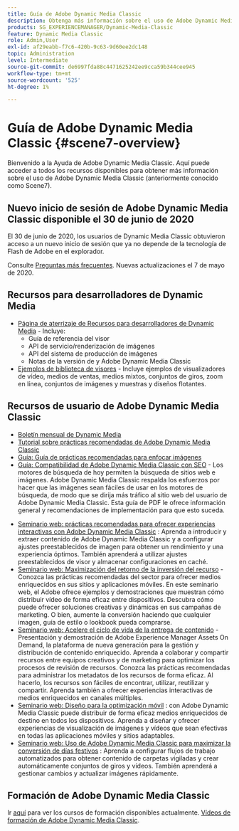 ```yaml
---
title: Guía de Adobe Dynamic Media Classic
description: Obtenga más información sobre el uso de Adobe Dynamic Media Classic AEM para administrar vídeos, diseños flotantes y mucho más con documentos de Cloud Service de la aplicación de la aplicación de la manera más sencilla.
products: SG_EXPERIENCEMANAGER/Dynamic-Media-Classic
feature: Dynamic Media Classic
role: Admin,User
exl-id: af29eabb-f7c6-420b-9c63-9d60ee2dc148
topic: Administration
level: Intermediate
source-git-commit: de6997fda88c4471625242ee9cca59b344cee945
workflow-type: tm+mt
source-wordcount: '525'
ht-degree: 1%

---
```


# Guía de Adobe Dynamic Media Classic {#scene7-overview}

Bienvenido a la Ayuda de Adobe Dynamic Media Classic. Aquí puede acceder a todos los recursos disponibles para obtener más información sobre el uso de Adobe Dynamic Media Classic (anteriormente conocido como Scene7).

## Nuevo inicio de sesión de Adobe Dynamic Media Classic disponible el 30 de junio de 2020

El 30 de junio de 2020, los usuarios de Dynamic Media Classic obtuvieron acceso a un nuevo inicio de sesión que ya no depende de la tecnología de Flash de Adobe en el explorador.

Consulte [Preguntas más frecuentes](new-ui-2020.md). Nuevas actualizaciones el 7 de mayo de 2020.

## Recursos para desarrolladores de Dynamic Media

* [Página de aterrizaje de Recursos para desarrolladores de Dynamic Media](https://experienceleague.adobe.com/en/docs/dynamic-media-developer-resources) - Incluye:
   * Guía de referencia del visor
   * API de servicio/renderización de imágenes
   * API del sistema de producción de imágenes
   * Notas de la versión de y Adobe Dynamic Media Classic
* [Ejemplos de biblioteca de visores](https://landing.adobe.com/en/na/dynamic-media/ctir-2755/live-demos.html) - Incluye ejemplos de visualizadores de vídeo, medios de ventas, medios mixtos, conjuntos de giros, zoom en línea, conjuntos de imágenes y muestras y diseños flotantes.

## Recursos de usuario de Adobe Dynamic Media Classic

* [Boletín mensual de Dynamic Media](dynamic-media-newsletter.md)
* [Tutorial sobre prácticas recomendadas de Adobe Dynamic Media Classic](https://experienceleague.adobe.com/en/docs/experience-manager-learn/dynamic-media-classic-tutorial/overview)
* [Guía: Guía de prácticas recomendadas para enfocar imágenes](/help/using/assets/s7_sharpening_images.pdf)
* [Guía: Compatibilidad de Adobe Dynamic Media Classic con SEO](/help/using/assets/s7_seo.pdf) - Los motores de búsqueda de hoy permiten la búsqueda de sitios web e imágenes. Adobe Dynamic Media Classic respalda los esfuerzos por hacer que las imágenes sean fáciles de usar en los motores de búsqueda, de modo que se dirija más tráfico al sitio web del usuario de Adobe Dynamic Media Classic. Esta guía de PDF le ofrece información general y recomendaciones de implementación para que esto suceda.
<!-- * [Webinar: Best Practices for Responsive Design](http://offers.adobe.com/en/na/marketing/landings/_40458_responsive_design_live_on_demand_webinar.html) - Learn practical tips on how to improve your mobile strategy. See real-world examples of responsive design in action. Create one primary asset that works across multiple devices and increase mobile performance by dynamically changing the resolution of images or the orientation of images for portrait or landscape displays. Learn how to also dynamically crop, scale, or resize images. -->
* [Seminario web: prácticas recomendadas para ofrecer experiencias interactivas con Adobe Dynamic Media Classic](https://seminars.adobeconnect.com/p7wb8ej3u6d/) : Aprenda a introducir y extraer contenido de Adobe Dynamic Media Classic y a configurar ajustes preestablecidos de imagen para obtener un rendimiento y una experiencia óptimos. También aprenderá a utilizar ajustes preestablecidos de visor y almacenar configuraciones en caché.
* [Seminario web: Maximización del retorno de la inversión del recurso](https://adobecustomersuccess.adobeconnect.com/p5ar3hfrrec/?launcher=false&amp;fcsContent=true&amp;pbMode=normal&amp;proto=true) - Conozca las prácticas recomendadas del sector para ofrecer medios enriquecidos en sus sitios y aplicaciones móviles. En este seminario web, el Adobe ofrece ejemplos y demostraciones que muestran cómo distribuir vídeo de forma eficaz entre dispositivos. Descubra cómo puede ofrecer soluciones creativas y dinámicas en sus campañas de marketing. O bien, aumente la conversión haciendo que cualquier imagen, guía de estilo o lookbook pueda comprarse.
* [Seminario web: Acelere el ciclo de vida de la entrega de contenido](https://adobecustomersuccess.adobeconnect.com/p88ducm9pqv/) - Presentación y demostración de Adobe Experience Manager Assets On Demand, la plataforma de nueva generación para la gestión y distribución de contenido enriquecido. Aprenda a colaborar y compartir recursos entre equipos creativos y de marketing para optimizar los procesos de revisión de recursos. Conozca las prácticas recomendadas para administrar los metadatos de los recursos de forma eficaz. Al hacerlo, los recursos son fáciles de encontrar, utilizar, reutilizar y compartir. Aprenda también a ofrecer experiencias interactivas de medios enriquecidos en canales múltiples.
* [Seminario web: Diseño para la optimización móvil](https://adobecustomersuccess.adobeconnect.com/p6oqd3wydif/?launcher=false&amp;fcsContent=true&amp;pbMode=normal&amp;proto=true) : con Adobe Dynamic Media Classic puede distribuir de forma eficaz medios enriquecidos de destino en todos los dispositivos. Aprenda a diseñar y ofrecer experiencias de visualización de imágenes y vídeos que sean efectivas en todas las aplicaciones móviles y sitios adaptables.
* [Seminario web: Uso de Adobe Dynamic Media Classic para maximizar la conversión de días festivos](https://adobecustomersuccess.adobeconnect.com/p32n1yr85c9/?proto=true) : Aprenda a configurar flujos de trabajo automatizados para obtener contenido de carpetas vigiladas y crear automáticamente conjuntos de giros y vídeos. También aprenderá a gestionar cambios y actualizar imágenes rápidamente.

## Formación de Adobe Dynamic Media Classic

Ir [aquí](https://learning.adobe.com/catalog.html#product=adobe-scene7) para ver los cursos de formación disponibles actualmente.
[Vídeos de formación de Adobe Dynamic Media Classic](/help/using/training-videos.md).
